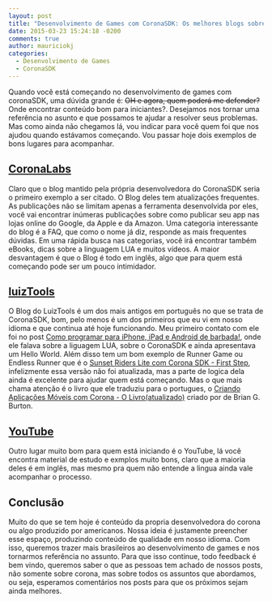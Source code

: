 ```yaml
---
layout: post
title: "Desenvolvimento de Games com CoronaSDK: Os melhores blogs sobre corona #1"
date: 2015-03-23 15:24:18 -0200
comments: true
author: mauriciokj
categories:
  - Desenvolvimento de Games
  - CoronaSDK
---
```


Quando você está começando no desenvolvimento de games com coronaSDK, uma dúvida grande é: ~~OH e agora, quem poderá me defender?~~ Onde encontrar conteúdo bom para iniciantes?.
Desejamos nos tornar uma referência no asunto e que possamos te ajudar a resolver seus problemas. Mas como ainda não chegamos lá, vou indicar para você quem foi que nos ajudou quando estávamos começando.
Vou passar hoje dois exemplos de bons lugares para acompanhar.

## [CoronaLabs](http://coronalabs.com/blog)

Claro que  o blog mantido pela própria desenvolvedora do CoronaSDK seria o primeiro exemplo a ser citado.
O Blog deles tem atualizações frequentes. As publicações não se limitam apenas a ferramenta desenvolvida por eles, você vai encontrar inúmeras publicações sobre como publicar seu app nas lojas online do Google, da Apple e da Amazon.
Uma categoria interessante do blog é a FAQ, que como o nome já diz, responde as mais frequentes dúvidas.
Em uma rápida busca nas categorias, você irá encontrar também eBooks, dicas sobre a linguagem LUA e muitos vídeos.
A maior desvantagem é que o Blog é todo em inglês, algo que para quem está começando pode ser um pouco intimidador.

## [luizTools](http://www.luiztools.com.br)

O Blog do LuizTools é um dos mais antigos em português no que se trata de CoronaSDK, bom, pelo menos é um dos primeiros que eu vi em nosso idioma e que continua até hoje funcionando.
Meu primeiro contato com ele foi no post [Como programar para iPhone, iPad e Android de barbada!](http://www.luiztools.com.br/post/Como-programar-para-iPhone-iPad-e-Android-de-barbada!.aspx), onde ele falava sobre a liguagem LUA, sobre o CoronaSDK e ainda apresentava um Hello World.
Além disso tem um bom exemplo de Runner Game ou Endless Runner
que é o [Sunset Riders Lite com Corona SDK - First Step](http://www.luiztools.com.br/post/Sunset-Riders-Lite-com-Corona-SDK-First-Step.aspx), infelizmente essa versão não foi atualizada, mas a parte de logica dela ainda é excelente para ajudar quem está começando.
Mas o que mais chama atenção é o livro que ele traduziu para o portugues, o [Criando Aplicações Móveis com Corona - O Livro(atualizado)](http://www.luiztools.com.br/post/nova-versao-do-livro-que-ensina-a-criar-aplicativos-com-corona-sdk.aspx) criado por de Brian G. Burton.

## [YouTube](https://www.youtube.com/results?search_query=corona+sdk+beginner+tutorial&spfreload=10)

Outro lugar muito bom para quem está iniciando é o YouTube, lá você encontra material de estudo e exmplos muito bons, claro que a maioria deles é em inglês, mas mesmo pra quem não entende a lingua ainda vale acompanhar o processo.

## Conclusão

Muito do que se tem hoje é conteúdo da propria desenvolvedora do corona ou algo produzido por americanos. Nossa ideia é justamente preencher esse espaço, produzindo conteúdo de qualidade em nosso idioma. Com isso, queremos trazer mais brasileiros ao desenvolvimento de games e nos tornarmos referência no assunto. Para que isso continue, todo feedback é bem vindo, queremos saber o que as pessoas tem achado de nossos posts, não somente sobre corona, mas sobre todos os assuntos que abordamos, ou seja, esperamos comentários nos posts para que os próximos sejam ainda melhores.



